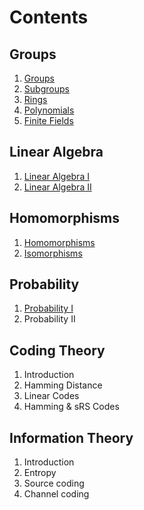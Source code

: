 # Contents

## Groups

1. [Groups](groups/groups.md)
2. [Subgroups](groups/subgroups.md)
3. [Rings](groups/rings.md)
5. [Polynomials](groups/polynomials.md)
6. [Finite Fields](groups/fields.md)

## Linear Algebra

1. [Linear Algebra I](linear_algebra/algebra_1.md)
2. [Linear Algebra II](linear_algebra/algebra_2.md)

## Homomorphisms

1. [Homomorphisms](homomorphisms/homomorphisms.md)
2. [Isomorphisms](homomorphisms/isomorphisms.md)

## Probability

1. [Probability I](probability/probability_1.md)
2. Probability II

## Coding Theory

1. Introduction
2. Hamming Distance
3. Linear Codes
4. Hamming & sRS Codes

## Information Theory

1. Introduction
2. Entropy
3. Source coding
4. Channel coding